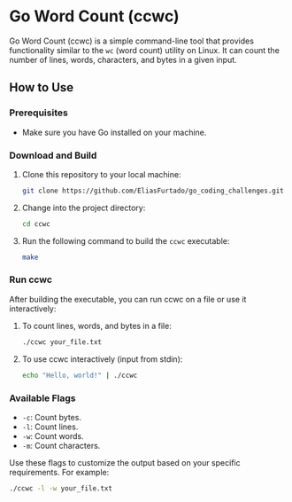 # Go Word Count (ccwc)

Go Word Count (ccwc) is a simple command-line tool that provides functionality similar to the `wc` (word count) utility on Linux. It can count the number of lines, words, characters, and bytes in a given input.

## How to Use

### Prerequisites
- Make sure you have Go installed on your machine.

### Download and Build
1. Clone this repository to your local machine:

    ```bash
    git clone https://github.com/EliasFurtado/go_coding_challenges.git
    ```

2. Change into the project directory:

    ```bash
    cd ccwc
    ```

3. Run the following command to build the `ccwc` executable:

    ```bash
    make
    ```

### Run ccwc
After building the executable, you can run ccwc on a file or use it interactively:

1. To count lines, words, and bytes in a file:

    ```bash
    ./ccwc your_file.txt
    ```

2. To use ccwc interactively (input from stdin):

    ```bash
    echo "Hello, world!" | ./ccwc
    ```

### Available Flags

- `-c`: Count bytes.
- `-l`: Count lines.
- `-w`: Count words.
- `-m`: Count characters.

Use these flags to customize the output based on your specific requirements. For example:

```bash
./ccwc -l -w your_file.txt
